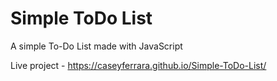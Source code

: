 # Simple ToDo List
 A simple To-Do List made with JavaScript

Live project - https://caseyferrara.github.io/Simple-ToDo-List/
